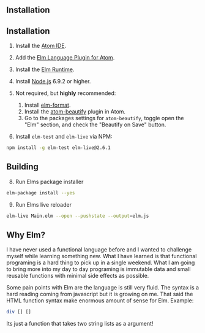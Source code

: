 
## Installation

## Installation

1. Install the [Atom IDE](https://atom.io/).

2. Add the [Elm Language Plugin for Atom](https://atom.io/packages/language-elm).

3. Install the [Elm Runtime](https://guide.elm-lang.org/install.html).

4. Install [Node.js](http://nodejs.org) 6.9.2 or higher.

5. Not required, but **highly** recommended:
    1. Install [elm-format](https://github.com/avh4/elm-format#installation-).
    2. Install the [atom-beautify](https://atom.io/packages/atom-beautify) plugin in Atom.
    3. Go to the packages settings for `atom-beautify`, toggle open the "Elm" section, and check the "Beautify on Save" button.

6. Install `elm-test` and `elm-live` via NPM:

```bash
npm install -g elm-test elm-live@2.6.1
```

## Building

8. Run Elms package installer
```bash
elm-package install --yes
```

9. Run Elms live reloader
```bash
elm-live Main.elm --open --pushstate --output=elm.js
```
## Why Elm?

I have never used a functional language before and I wanted to challenge myself while learning something new. What I have learned is that functional programing is a hard thing to pick up in a single weekend. What I am going to bring more into my day to day programing is immutable data and small reusable functions with minimal side effects as possible.

Some pain points with Elm are the language is still very fluid. The syntax is a hard reading coming from javascript but it is growing on me. That said the HTML function syntax make enormous amount of sense for Elm.
Example:
```elm
div [] []
```
Its just a function that takes two string lists as a argument!
